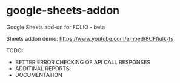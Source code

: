 # google-sheets-addon
Google Sheets add-on for FOLIO - beta

Sheets addon demo:
https://www.youtube.com/embed/8CFfiulk-fs


TODO:

*  BETTER ERROR CHECKING OF API CALL RESPONSES
*  ADDITINAL REPORTS
*  DOCUMENTATION
